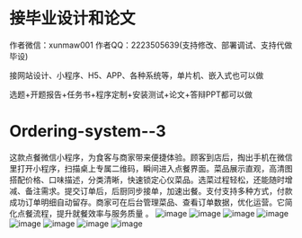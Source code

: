 # 接毕业设计和论文
作者微信：xunmaw001  作者QQ：2223505639(支持修改、部署调试、支持代做毕设)

接网站设计、小程序、H5、APP、各种系统等，单片机、嵌入式也可以做

选题+开题报告+任务书+程序定制+安装测试+论文+答辩PPT都可以做
# Ordering-system--3
这款点餐微信小程序，为食客与商家带来便捷体验。顾客到店后，掏出手机在微信里打开小程序，扫描桌上专属二维码，瞬间进入点餐界面。菜品展示直观，高清图搭配价格、口味描述，分类清晰，快速锁定心仪菜品。选菜过程轻松，还能随时增减、备注需求。提交订单后，后厨同步接单，加速出餐。支付支持多种方式，付款成功订单明细自动留存。商家可在后台管理菜品、查看订单数据，优化运营。它简化点餐流程，提升就餐效率与服务质量 。 
![image](https://github.com/user-attachments/assets/c89eb6e7-83a2-40bf-b0c5-d00b22e61f9f)
![image](https://github.com/user-attachments/assets/a2ee2c51-d053-47fd-8bb4-38100aca0c44)
![image](https://github.com/user-attachments/assets/3f565da7-44fb-49b9-b9aa-9dc3c8d51dc1)
![image](https://github.com/user-attachments/assets/50dc826b-0d98-4068-be1d-872bc61d8d1a)
![image](https://github.com/user-attachments/assets/232f1379-aec4-4666-b022-7b47073564f0)
![image](https://github.com/user-attachments/assets/fc66bc6c-236c-4120-a2d8-80ec49b61c3a)
![image](https://github.com/user-attachments/assets/d40c377e-2bbf-40a2-9335-3597755626ef)
![image](https://github.com/user-attachments/assets/d6282d6c-3de2-490b-ab93-7b5aee4a25cb)
